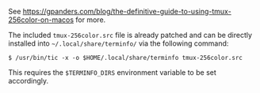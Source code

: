 See https://gpanders.com/blog/the-definitive-guide-to-using-tmux-256color-on-macos for more.

The included `tmux-256color.src` file is already patched and can be directly
installed into `~/.local/share/terminfo/` via the following command:

    $ /usr/bin/tic -x -o $HOME/.local/share/terminfo tmux-256color.src

This requires the `$TERMINFO_DIRS` environment variable to be set accordingly.
